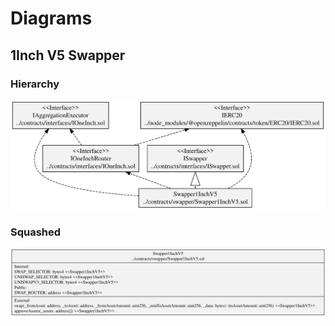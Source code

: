 # Diagrams

## 1Inch V5 Swapper

### Hierarchy

![1Inch V5 Swapper Hierarchy](../../docs/Swapper1InchV5Hierarchy.svg)

### Squashed

![1Inch V5 Swapper Squashed](../../docs/Swapper1InchV5Squashed.svg)
